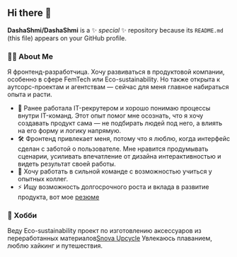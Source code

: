 ## Hi there 👋

**DashaShmi/DashaShmi** is a ✨ _special_ ✨ repository because its `README.md` (this file) appears on your GitHub profile.

### 🧑‍💻 About Me

Я фронтенд-разработчица. Хочу развиваться в продуктовой компании, особенно в сфере FemTech или Eco-sustainability. Но также открыта к аутсорс-проектам и агентствам — сейчас для меня главное набираться опыта и расти.

- 💼 Ранее работала IT-рекрутером и хорошо понимаю процессы внутри IT-команд. Этот опыт помог мне осознать, что я хочу создавать продукт сама — не подбирать людей под него, а влиять на его форму и логику напрямую.
- 🛠 Фронтенд привлекает меня, потому что я люблю, когда интерфейс сделан с заботой о пользователе. Мне нравится продумывать сценарии, усиливать впечатление от дизайна интерактивностью и видеть результат своей работы.
- 🤝 Хочу работать в сильной команде с возможностью учиться у опытных коллег.
- ⚡ Ищу возможность долгосрочного роста и вклада в развитие продукта, вот мое [резюме]()

### 🌿 Хобби
Веду Eco-sustainability проект по изготовлению аксессуаров из переработанных материалов[Snova Upcycle](https://www.instagram.com/snova.upcycle)
Увлекаюсь плаванием, люблю хайкинг и путешествия.
